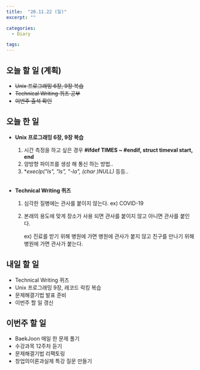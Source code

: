 ```yaml
---
title:  "20.11.22 (일)"
excerpt: ""

categories:
  - Diary

tags:
---
```


## 오늘 할 일 (계획)

- ~~Unix 프로그래밍 6장, 9장 복습~~
- ~~Technical Writing 퀴즈 공부~~
- ~~이번주 출석 확인~~

## 오늘 한 일

- **Unix 프로그래밍 6장, 9장 복습**
  
  1. 시간 측정을 하고 싶은 경우 **#ifdef TIMES ~ #endif, struct timeval start, end**
  2. 양방향 파이프를 생성 해 통신 하는 방법..
  3. **execlp("ls", "ls", "-la", (char *)NULL)** 등등..
  
  <br>
  
- **Technical Writing 퀴즈**

  1. 심각한 질병에는 관사를 붙이지 않는다. ex) COVID-19

  2. 본래의 용도에 맞게 장소가 사용 되면 관사를 붙이지 않고 아니면 관사를 붙인다.

     ex) 진료를 받기 위해 병원에 가면 병원에 관사가 붙지 않고 친구를 만나기 위해 병원에 가면 관사가 붙는다.

##  내일 할 일

- Technical Writing 퀴즈
- Unix 프로그래밍 9장, 레코드 락킹 복습
- 문제해결기법 발표 준비
- 이번주 할 일 갱신

## 이번주 할 일

- BaekJoon 매일 한 문제 풀기
- 수강과목 12주차 듣기
- 문제해결기법 리팩토링
- 창업의이론과실제 특강 질문 만들기

<br>